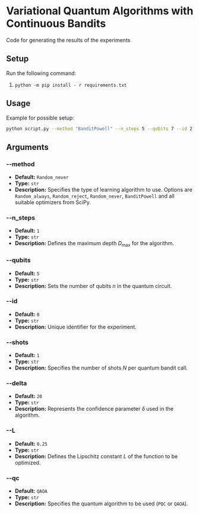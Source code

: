 # Variational Quantum Algorithms with Continuous Bandits
Code for generating the results of the experiments

## Setup
Run the following command:
1. `python -m pip install - r requirements.txt`

## Usage
Example for possible setup:

```sh
python script.py --method "BanditPowell" --n_steps 5 --qubits 7 --id 2 --shots 1 --delta 0.1 --L 0.5 --qc "PQC"
```

## Arguments

### --method
- **Default:** `Random_never`
- **Type:** `str`
- **Description:** Specifies the type of learning algorithm to use. Options are `Random_always`, `Random_reject`, `Random_never`, `BanditPowell` and all suitable optimizers from SciPy.

### --n_steps
- **Default:** `1`
- **Type:** `str`
- **Description:** Defines the maximum depth $D_{\max}$ for the algorithm.

### --qubits
- **Default:** `5`
- **Type:** `str`
- **Description:** Sets the number of qubits $n$ in the quantum circuit.

### --id
- **Default:** `0`
- **Type:** `str`
- **Description:** Unique identifier for the experiment.

### --shots
- **Default:** `1`
- **Type:** `str`
- **Description:** Specifies the number of shots $N$ per quantum bandit call.

### --delta
- **Default:** `20`
- **Type:** `str`
- **Description:** Represents the confidence parameter $\delta$ used in the algorithm.

### --L
- **Default:** `0.25`
- **Type:** `str`
- **Description:** Defines the Lipschitz constant $L$ of the function to be optimized.

### --qc
- **Default:** `QAOA`
- **Type:** `str`
- **Description:** Specifies the quantum algorithm to be used (`PQC` or `QAOA`).



